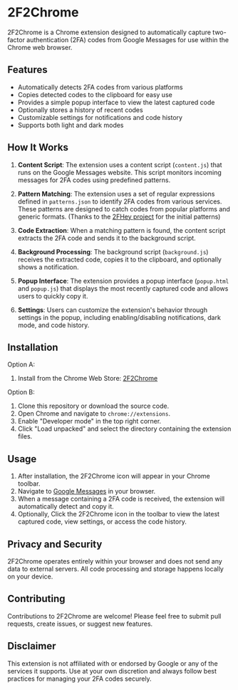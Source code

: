 # 2F2Chrome

2F2Chrome is a Chrome extension designed to automatically capture two-factor authentication (2FA) codes from Google Messages for use within the Chrome web browser.

## Features

- Automatically detects 2FA codes from various platforms
- Copies detected codes to the clipboard for easy use
- Provides a simple popup interface to view the latest captured code
- Optionally stores a history of recent codes
- Customizable settings for notifications and code history
- Supports both light and dark modes

## How It Works

1. **Content Script**: The extension uses a content script (`content.js`) that runs on the Google Messages website. This script monitors incoming messages for 2FA codes using predefined patterns.

2. **Pattern Matching**: The extension uses a set of regular expressions defined in `patterns.json` to identify 2FA codes from various services. These patterns are designed to catch codes from popular platforms and generic formats. (Thanks to the [2FHey project](https://github.com/SoFriendly/2fhey) for the initial patterns)

3. **Code Extraction**: When a matching pattern is found, the content script extracts the 2FA code and sends it to the background script.

4. **Background Processing**: The background script (`background.js`) receives the extracted code, copies it to the clipboard, and optionally shows a notification.

5. **Popup Interface**: The extension provides a popup interface (`popup.html` and `popup.js`) that displays the most recently captured code and allows users to quickly copy it.

6. **Settings**: Users can customize the extension's behavior through settings in the popup, including enabling/disabling notifications, dark mode, and code history.

## Installation

Option A:

1. Install from the Chrome Web Store: [2F2Chrome](https://chromewebstore.google.com/detail/afbmolpgnihkdnhepngkbkljjkggjhjp)

Option B:

1. Clone this repository or download the source code.
2. Open Chrome and navigate to `chrome://extensions`.
3. Enable "Developer mode" in the top right corner.
4. Click "Load unpacked" and select the directory containing the extension files.

## Usage

1. After installation, the 2F2Chrome icon will appear in your Chrome toolbar.
2. Navigate to [Google Messages](https://messages.google.com/) in your browser.
3. When a message containing a 2FA code is received, the extension will automatically detect and copy it.
4. Optionally, Click the 2F2Chrome icon in the toolbar to view the latest captured code, view settings, or access the code history.

## Privacy and Security

2F2Chrome operates entirely within your browser and does not send any data to external servers. All code processing and storage happens locally on your device.

## Contributing

Contributions to 2F2Chrome are welcome! Please feel free to submit pull requests, create issues, or suggest new features.

## Disclaimer

This extension is not affiliated with or endorsed by Google or any of the services it supports. Use at your own discretion and always follow best practices for managing your 2FA codes securely.
